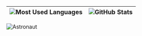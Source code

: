 | ![Most Used Languages](https://github-stats.jinliming2.com/api/top-langs/?username=jinliming2&layout=compact&bg_color=transparent&title_color=abd200&text_color=3fb950&hide_border=1&langs_count=10&exclude_repo=RTL8822CE-driver,BiliBili-UWP) | ![GitHub Stats](https://github-stats.jinliming2.com/api?username=jinliming2&show_icons=true&count_private=true&hide_title=true&bg_color=transparent&title_color=abd200&text_color=3fb950&icon_color=abd200&hide_border=1&line_height=33) |
|:-----:|:-----:|

![Astronaut](https://raw.githubusercontent.com/jinliming2/jinliming2/master/astronaut.svg)
